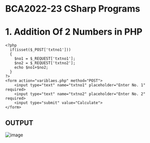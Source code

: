 # BCA2022-23 CSharp Programs

# 1. Addition Of 2 Numbers in PHP
```
<?php
  if(isset($_POST['txtno1']))
  {
    $no1 = $_REQUEST['txtno1'];
    $no2 = $_REQUEST['txtno2'];
    echo $no1+$no2;
  }
?>
<form action="variblaes.php" method="POST">
    <input type="text" name="txtno1" placeholder="Enter No. 1" required>
    <input type="text" name="txtno2" placeholder="Enter No. 2" required>
    <input type="submit" value="Calculate">
</form>
```
## OUTPUT   

![image](https://user-images.githubusercontent.com/31475304/209304573-435062e6-855d-4e1c-a3f3-7eb1b4ad7046.png)
